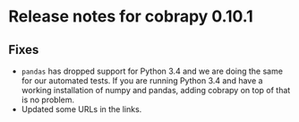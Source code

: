 # Release notes for cobrapy 0.10.1

## Fixes

* `pandas` has dropped support for Python 3.4 and we are doing the same for our
  automated tests. If you are running Python 3.4 and have a working installation
  of numpy and pandas, adding cobrapy on top of that is no problem.
* Updated some URLs in the links.

